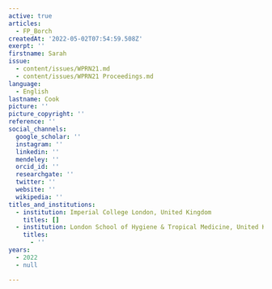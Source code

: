 ```yaml
---
active: true
articles:
  - FP_Borch
createdAt: '2022-05-02T07:54:59.508Z'
exerpt: ''
firstname: Sarah
issue:
  - content/issues/WPRN21.md
  - content/issues/WPRN21 Proceedings.md
language:
  - English
lastname: Cook
picture: ''
picture_copyright: ''
reference: ''
social_channels:
  google_scholar: ''
  instagram: ''
  linkedin: ''
  mendeley: ''
  orcid_id: ''
  researchgate: ''
  twitter: ''
  website: ''
  wikipedia: ''
titles_and_institutions:
  - institution: Imperial College London, United Kingdom
    titles: []
  - institution: London School of Hygiene & Tropical Medicine, United Kingdom
    titles:
      - ''
years:
  - 2022
  - null

---
```

